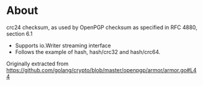 # About

crc24 checksum, as used by OpenPGP checksum as specified in RFC 4880, section 6.1

* Supports io.Writer streaming interface
* Follows the example of hash, hash/crc32 and hash/crc64.

Originally extracted from https://github.com/golang/crypto/blob/master/openpgp/armor/armor.go#L44
